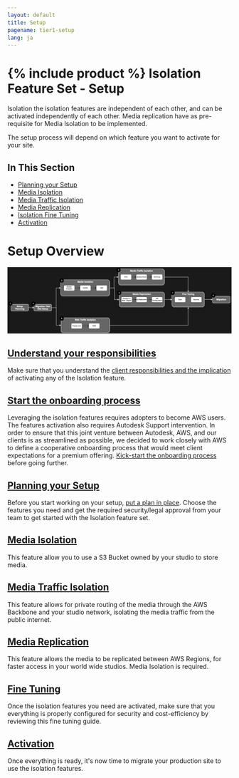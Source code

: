 ```yaml
---
layout: default
title: Setup
pagename: tier1-setup
lang: ja
---
```


# {% include product %} Isolation Feature Set - Setup

Isolation the isolation features are independent of each other, and can be activated independently of each other. Media replication have as pre-requisite for Media Isolation to be implemented.

The setup process will depend on which feature you want to activate for your site. 

## In This Section
<!-- When updating this, also update tier1.md -->
* [Planning your Setup](./planning.md)
* [Media Isolation](./s3_bucket.md)
* [Media Traffic Isolation](./media_segregation.md)
* [Media Replication](./s3_replication.md)
* [Isolation Fine Tuning](./tuning.md)
* [Activation](./activation.md)

# Setup Overview

![tier1-setup-process](../images/tier1-setup-process.png)

## [Understand your responsibilities](../getting_started/responsibilities.md)

Make sure that you understand the [client responsibilities and the implication](../getting_started/responsibilities.md) of activating any of the Isolation feature.

## [Start the onboarding process](../getting_started/onboarding.md)

Leveraging the isolation features requires adopters to become AWS users. The features activation also requires Autodesk Support intervention. In order to ensure that this joint venture between Autodesk, AWS, and our clients is as streamlined as possible, we decided to work closely with AWS to define a cooperative onboarding process that would meet client expectations for a premium offering. [Kick-start the onboarding process](../getting_started/onboarding.md) before going further.

## [Planning your Setup](./planning.md)

Before you start working on your setup, [put a plan in place](./planning.md). Choose the features you need and get the required security/legal approval from your team to get started with the Isolation feature set.

## [Media Isolation](./s3_bucket.md)

This feature allow you to use a S3 Bucket owned by your studio to store media.

## [Media Traffic Isolation](./media_segregation.md)

This feature allows for private routing of the media through the AWS Backbone and your studio network, isolating the media traffic from the public internet.

## [Media Replication](./s3_replication.md)

This feature allows the media to be replicated between AWS Regions, for faster access in your world wide studios. Media Isolation is required.

## [Fine Tuning](./tuning.md)

Once the isolation features you need are activated, make sure that you everything is properly configured for security and cost-efficiency by reviewing this fine tuning guide.

## [Activation](./activation.md)

Once everything is ready, it's now time to migrate your production site to use the isolation features.
